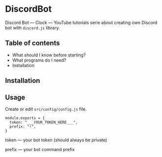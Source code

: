 # DiscordBot

Discord Bot — Clock — YouTube tutorials serie about creating own Discord bot with `discord.js` library.

## Table of contents

- What should I know before starting?
- What programs do I need?
- Installation

## Installation

## Usage

Create or edit `src/config/config.js` file.
```
module.exports = {
  token: "___YOUR_TOKEN_HERE___",
  prefix: "!",
}
```

token — your bot token (should always be private)

prefix — your bot command prefix
